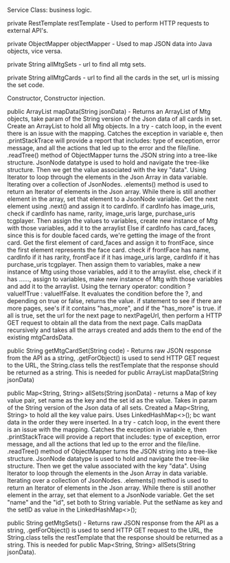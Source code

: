 Service Class: business logic.

private RestTemplate restTemplate - Used to perform HTTP requests to external API's.

private ObjectMapper objectMapper - Used to map JSON data into Java objects, vice versa.

private String allMtgSets - url to find all mtg sets.

private String allMtgCards - url to find all the cards in the set, url is missing the set code.

Constructor, Constructor injection.

public ArrayList<Mtg> mapData(String jsonData) - Returns an ArrayList of Mtg objects, take param of the String version of the Json data of all cards in set.
Create an ArrayList<Mtg> to hold all Mtg objects. In a try - catch loop, in the event there is an issue with the mapping.
Catches the exception in variable e, then .printStackTrace will provide a report that includes: type of exception, error message, and all the actions that led up to the error and the file/line.
.readTree() method of ObjectMapper turns the JSON string into a tree-like structure. JsonNode datatype is used to hold and navigate the tree-like structure.
Then we get the value associated with the key "data".
Using Iterator to loop through the elements in the Json Array in data variable. Iterating over a collection of JsonNodes.
.elements() method is used to return an Iterator of elements in the Json array.
While there is still another element in the array, set that element to a JsonNode variable. Get the next element using .next() and assign it to cardInfo.
if cardInfo has image_uris, check if cardInfo has name, rarity, image_uris large, purchase_uris tcgplayer.
Then assign the values to variables, create new instance of Mtg with those variables, add it to the arraylist
Else if cardInfo has card_faces, since this is for double faced cards, we're getting the image of the front card.
Get the first element of card_faces and assign it to frontFace, since the first element represents the face card.
check if frontFace has name, cardInfo if it has rarity, frontFace if it has image_uris large, cardInfo if it has purchase_uris tcgplayer.
Then assign them to variables, make a new instance of Mtg using those variables, add it to the arraylist.
else, check if it has ......, assign to variables, make new instance of Mtg with those variables and add it to the arraylist.
Using the ternary operator: condition ? valueIfTrue : valueIfFalse. It evaluates the condition before the ?, and depending on true or false, returns the value.
if statement to see if there are more pages, see's if it contains "has_more", and if the "has_more" is true.
if all is true, set the url for the next page to nextPageUrl, then perform a HTTP GET request to obtain all the data from the next page.
Calls mapData recursively and takes all the arrays created and adds them to the end of the existing mtgCardsData.

public String getMtgCardSet(String code) - Returns raw JSON response from the API as a string, .getForObject() is used to send HTTP GET request to the URL,
the String.class tells the restTemplate that the response should be returned as a string. This is needed for public ArrayList<Mtg> mapData(String jsonData)

public Map<String, String> allSets(String jsonData) - returns a Map of key value pair, set name as the key and the set id as the value.
Takes in param of the String version of the Json data of all sets. Created a Map<String, String> to hold all the key value pairs.
Uses LinkedHashMap<>(); bc want data in the order they were inserted. In a try - catch loop, in the event there is an issue with the mapping.
Catches the exception in variable e, then .printStackTrace will provide a report that includes: type of exception, error message, and all the actions that led up to the error and the file/line.
.readTree() method of ObjectMapper turns the JSON string into a tree-like structure. JsonNode datatype is used to hold and navigate the tree-like structure.
Then we get the value associated with the key "data".
Using Iterator to loop through the elements in the Json Array in data variable. Iterating over a collection of JsonNodes.
.elements() method is used to return an Iterator of elements in the Json array.
While there is still another element in the array, set that element to a JsonNode variable.
Get the set "name" and the "id", set both to String variable.
Put the setName as key and the setID as value in the LinkedHashMap<>();

public String getMtgSets() - Returns raw JSON response from the API as a string, .getForObject() is used to send HTTP GET request to the URL,
the String.class tells the restTemplate that the response should be returned as a string. This is needed for public Map<String, String> allSets(String jsonData).

